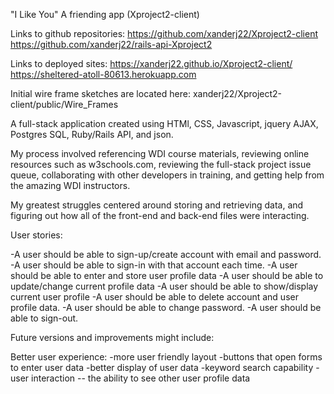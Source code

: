 "I Like You" A friending app  (Xproject2-client)

Links to github repositories:
https://github.com/xanderj22/Xproject2-client
https://github.com/xanderj22/rails-api-Xproject2

Links to deployed sites:
https://xanderj22.github.io/Xproject2-client/
https://sheltered-atoll-80613.herokuapp.com

Initial wire frame sketches are located here: xanderj22/Xproject2-client/public/Wire_Frames

A full-stack application created using HTMl, CSS, Javascript, jquery AJAX, Postgres SQL, Ruby/Rails API, and json.  

My process involved referencing WDI course materials, reviewing online resources such as w3schools.com, reviewing the full-stack project issue queue, collaborating with other developers in training, and getting help from the amazing WDI instructors. 

My greatest struggles centered around storing and retrieving data, and figuring out how all of the front-end and back-end files were interacting.  

User stories:

-A user should be able to sign-up/create account with email and password.
-A user should be able to sign-in with that account each time.
-A user should be able to enter and store user profile data
-A user should be able to update/change current profile data
-A user should be able to show/display current user profile 
-A user should be able to delete account and user profile data. 
-A user should be able to change password. 
-A user should be able to sign-out.


Future versions and improvements might include:

Better user experience:
  -more user friendly layout
  -buttons that open forms to enter user data
  -better display of user data
  -keyword search capability
  -user interaction -- the ability to see other user profile data



